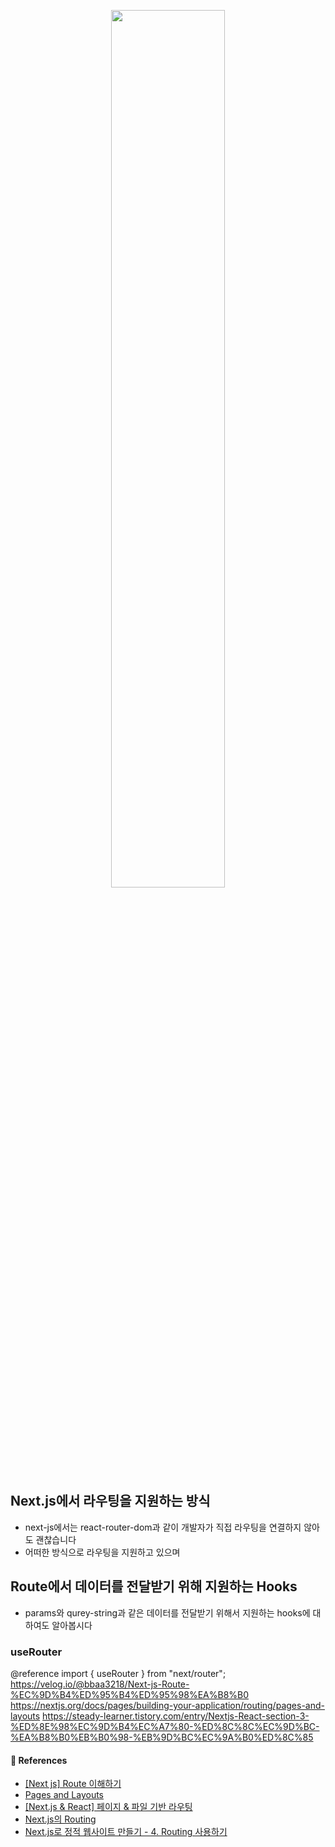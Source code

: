 <p align="center"><img src="https://github.com/JeongwooHam/FE_Study_Logs/assets/123251211/d8b1334f-d8f3-470c-8b4d-2eee8b429dfc" width="60%"/></p>

## Next.js에서 라우팅을 지원하는 방식

- next-js에서는 react-router-dom과 같이 개발자가 직접 라우팅을 연결하지 않아도 괜찮습니다
- 어떠한 방식으로 라우팅을 지원하고 있으며

## Route에서 데이터를 전달받기 위해 지원하는 Hooks

- params와 qurey-string과 같은 데이터를 전달받기 위해서 지원하는 hooks에 대하여도 알아봅시다

### useRouter

@reference
import { useRouter } from "next/router";
https://velog.io/@bbaa3218/Next-js-Route-%EC%9D%B4%ED%95%B4%ED%95%98%EA%B8%B0
https://nextjs.org/docs/pages/building-your-application/routing/pages-and-layouts
https://steady-learner.tistory.com/entry/Nextjs-React-section-3-%ED%8E%98%EC%9D%B4%EC%A7%80-%ED%8C%8C%EC%9D%BC-%EA%B8%B0%EB%B0%98-%EB%9D%BC%EC%9A%B0%ED%8C%85

#### 🔎 References

- [[Next js] Route 이해하기](https://velog.io/@bbaa3218/Next-js-Route-%EC%9D%B4%ED%95%B4%ED%95%98%EA%B8%B0)
- [Pages and Layouts](https://nextjs.org/docs/pages/building-your-application/routing/pages-and-layouts)
- [[Next.js & React] 페이지 & 파일 기반 라우팅](https://steady-learner.tistory.com/entry/Nextjs-React-section-3-%ED%8E%98%EC%9D%B4%EC%A7%80-%ED%8C%8C%EC%9D%BC-%EA%B8%B0%EB%B0%98-%EB%9D%BC%EC%9A%B0%ED%8C%85)
- [Next.js의 Routing](https://hjk329.github.io/next.js/Next.js%EC%9D%98-Routing/)
- [Next.js로 정적 웹사이트 만들기 - 4. Routing 사용하기](https://salgum1114.github.io/nextjs/2019-05-24-nextjs-static-website-4/)
